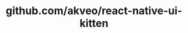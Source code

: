 ---
layout: post
title: github.com/akveo/react-native-ui-kitten
categories: link
tags: [انگلیسی, برنامه‌نویسی]
---